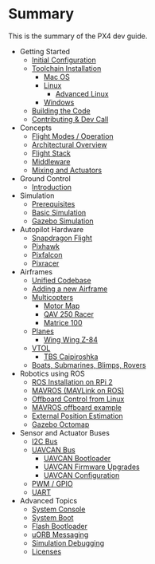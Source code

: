 # Summary

This is the summary of the PX4 dev guide.

* Getting Started
  * [Initial Configuration](starting-initial-config.md)
  * [Toolchain Installation](starting-installing.md)
    * [Mac OS](starting-installing-mac.md)
    * [Linux](starting-installing-linux.md)
      * [Advanced Linux](starting-installing-linux-boutique.md)
    * [Windows](starting-installing-windows.md)
  * [Building the Code](starting-building.md)
  * [Contributing & Dev Call](starting-contributing.md)
* Concepts
  * [Flight Modes / Operation](concept-flight-modes.md)
  * [Architectural Overview](concept-architecture.md)
  * [Flight Stack](concept-flight-stack.md)
  * [Middleware](concept-middleware.md)
  * [Mixing and Actuators](concept-mixing.md)
* Ground Control
  * [Introduction](qgroundcontrol-intro.md)
* Simulation
  * [Prerequisites](simulation-prerequisites.md)
  * [Basic Simulation](simulation-sitl.md)
  * [Gazebo Simulation](simulation-gazebo.md)
* Autopilot Hardware
  * [Snapdragon Flight](hardware-snapdragon.md)
  * [Pixhawk](hardware-pixhawk.md)
  * [Pixfalcon](hardware-pixfalcon.md)
  * [Pixracer](hardware-pixracer.md)
* Airframes
  * [Unified Codebase](airframes-architecture.md)
  * [Adding a new Airframe](airframes-adding-a-new-frame.md)
  * [Multicopters](airframes-multicopter.md)
    * [Motor Map](airframes-motor-map.md)
    * [QAV 250 Racer](airframes-multicopter-qav250.md)
    * [Matrice 100](airframes-multicopter-matrice100.md)
  * [Planes](airframes-plane.md)
    * [Wing Wing Z-84](airframes-plane-wing-z-84.md)
  * [VTOL](airframes-vtol.md)
    * [TBS Caipiroshka](airframes-vtol-caipiroshka.md)
  * [Boats, Submarines, Blimps, Rovers](airframes-experimental.md)
* Robotics using ROS
  * [ROS Installation on RPi 2](ros-raspberrypi-installation.md)
  * [MAVROS (MAVLink on ROS)](ros-mavros-installation.md)
  * [Offboard Control from Linux](offboard-control.md)
  * [MAVROS offboard example](ros-mavros-offboard.md)
  * [External Position Estimation](external-position.md)
  * [Gazebo Octomap](simulation-gazebo-octomap.md)
* Sensor and Actuator Buses
  * [I2C Bus](i2c-intro.md)
  * [UAVCAN Bus](uavcan-intro.md)
    * [UAVCAN Bootloader](uavcan-bootloader-installation.md)
    * [UAVCAN Firmware Upgrades](uavcan-node-firmware.md)
    * [UAVCAN Configuration](uavcan-node-enumeration.md)
  * [PWM / GPIO](pwm-gpio-intro.md)
  * [UART](uart-intro.md)
* Advanced Topics
  * [System Console](advanced-system-console.md)
  * [System Boot](advanced-system-startup.md)
  * [Flash Bootloader](advanced-flash-bootloader.md)
  * [uORB Messaging](advanced-uorb.md)
  * [Simulation Debugging](simulation-debugging.md)
  * [Licenses](advanced-licenses.md)

